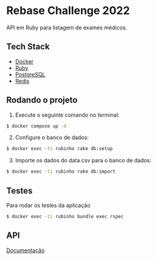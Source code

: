 # Rebase Challenge 2022

API em Ruby para listagem de exames médicos.

## Tech Stack

* [Docker](https://www.docker.com/)
* [Ruby](https://www.ruby-lang.org/pt/)
* [PostgreSQL](https://www.postgresql.org/)
* [Redis](https://redis.io/)

## Rodando o projeto

1. Execute o seguinte comando no terminal:

```bash
$ docker compose up -d
```

2. Configure o banco de dados:

```bash
$ docker exec -ti rubinho rake db:setup
```

3. Importe os dados do data.csv para o banco de dados:

```bash
$ docker exec -ti rubinho rake db:import
```

## Testes
Para rodar os testes da aplicação
```bash
$ docker exec -ti rubinho bundle exec rspec
```

## API
[Documentação](API.md)

